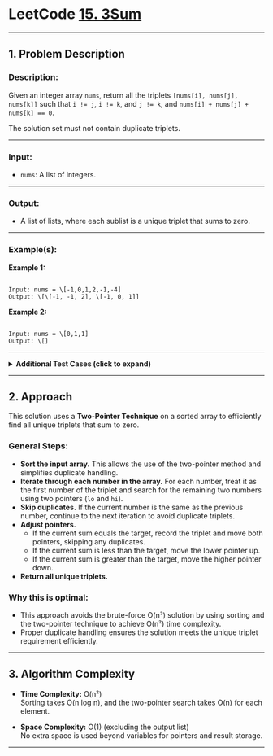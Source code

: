 # LeetCode [15. 3Sum](https://leetcode.com/problems/3sum/)

---

## 1. Problem Description

### Description:
Given an integer array `nums`, return all the triplets `[nums[i], nums[j], nums[k]]` such that `i != j`, `i != k`, and `j != k`, and `nums[i] + nums[j] + nums[k] == 0`.

The solution set must not contain duplicate triplets.

---

### Input:
- `nums`: A list of integers.

---

### Output:
- A list of lists, where each sublist is a unique triplet that sums to zero.

---

### Example(s):
**Example 1:**
```

Input: nums = \[-1,0,1,2,-1,-4]
Output: \[\[-1, -1, 2], \[-1, 0, 1]]

```

**Example 2:**
```

Input: nums = \[0,1,1]
Output: \[]

```

---

<details>
<summary><strong>Additional Test Cases (click to expand)</strong></summary>

**Test Case 1:**
```

Input: nums = \[0,0,0]
Output: \[\[0,0,0]]
Explanation: Only one unique triplet exists.

```

**Test Case 2:**
```

Input: nums = \[-2,0,0,2,2]
Output: \[\[-2,0,2]]
Explanation: Duplicate handling ensures each triplet is returned only once.

```

</details>

---

## 2. Approach

This solution uses a **Two-Pointer Technique** on a sorted array to efficiently find all unique triplets that sum to zero.

### General Steps:
- **Sort the input array.** This allows the use of the two-pointer method and simplifies duplicate handling.
- **Iterate through each number in the array.** For each number, treat it as the first number of the triplet and search for the remaining two numbers using two pointers (`lo` and `hi`).
- **Skip duplicates.** If the current number is the same as the previous number, continue to the next iteration to avoid duplicate triplets.
- **Adjust pointers.**
    - If the current sum equals the target, record the triplet and move both pointers, skipping any duplicates.
    - If the current sum is less than the target, move the lower pointer up.
    - If the current sum is greater than the target, move the higher pointer down.
- **Return all unique triplets.**

### Why this is optimal:
- This approach avoids the brute-force O(n³) solution by using sorting and the two-pointer technique to achieve O(n²) time complexity.
- Proper duplicate handling ensures the solution meets the unique triplet requirement efficiently.

---

## 3. Algorithm Complexity

- **Time Complexity:** O(n²)  
  Sorting takes O(n log n), and the two-pointer search takes O(n) for each element.
  
- **Space Complexity:** O(1) (excluding the output list)  
  No extra space is used beyond variables for pointers and result storage.

---